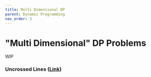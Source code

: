 ```yaml
---
title: Multi Dimensional DP
parent: Dynamic Programming
nav_order: 3
---
```

# "Multi Dimensional" DP Problems
WIP

### Uncrossed Lines ([Link](https://leetcode.com/problems/uncrossed-lines/))
